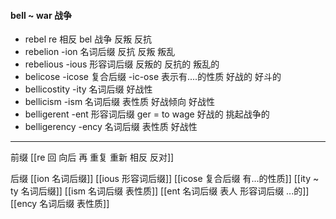 #### bell  ~ war 战争
- rebel re 相反 bel 战争   反叛  反抗
- rebelion -ion 名词后缀 反抗 反叛 叛乱
- rebelious -ious 形容词后缀 反叛的  反抗的 叛乱的
- belicose  -icose 复合后缀 -ic-ose 表示有....的性质  好战的 好斗的
- bellicostity -ity 名词后缀 好战性
- bellicism -ism 名词后缀 表性质  好战倾向 好战性
- belligerent  -ent 形容词后缀 ger = to wage 好战的  挑起战争的
- belligerency -ency 名词后缀 表性质 好战性
---
前缀
[[re  回 向后  再 重复 重新 相反 反对]]

后缀
[[ion  名词后缀]]
[[ious 形容词后缀]]
[[icose 复合后缀 有...的性质]]
[[ity  ~ ty 名词后缀]]
[[ism 名词后缀 表性质]]
[[ent 名词后缀  表人 形容词后缀 ...的]]
[[ency 名词后缀 表性质]]